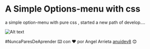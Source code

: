 # A Simple Options-menu with css

a simple option-menu with pure css , started a new path of develop....

![Alt text](https://res.cloudinary.com/dqhme1rod/image/upload/v1613748634/machine/z1zcl4tjyzm5fgl3pdoo.gif)

#NuncaParesDeAprender ⌨️ con ❤️ por Angel Arrieta [anuidev8](https://github.com/anuidev8) 😊
